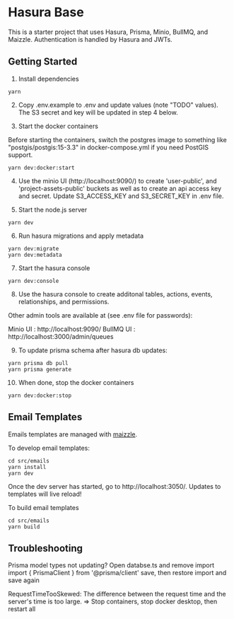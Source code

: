 # Hasura Base

This is a starter project that uses Hasura, Prisma, Minio, BullMQ, and Maizzle.
Authentication is handled by Hasura and JWTs.

## Getting Started

1.  Install dependencies

```
yarn
```

2. Copy .env.example to .env and update values (note "TODO" values).  The S3 secret and key will be updated in step 4 below.

3. Start the docker containers

Before starting the containers, switch the postgres image to something like "postgis/postgis:15-3.3" in docker-compose.yml if you need PostGIS support.

```
yarn dev:docker:start
```

4. Use the minio UI (http://localhost:9090/) to create 'user-public', and 'project-assets-public' buckets as well as to create an api access key and secret. Update S3_ACCESS_KEY and S3_SECRET_KEY in .env file.

5. Start the node.js server

```
yarn dev
```

6. Run hasura migrations and apply metadata

```
yarn dev:migrate
yarn dev:metadata
```

7. Start the hasura console

```
yarn dev:console
```

8. Use the hasura console to create additonal tables, actions, events, relationships, and permissions.

Other admin tools are available at (see .env file for passwords):

Minio UI : http://localhost:9090/
BullMQ UI : http://localhost:3000/admin/queues

9. To update prisma schema after hasura db updates:

```
yarn prisma db pull
yarn prisma generate
```

10. When done, stop the docker containers

```
yarn dev:docker:stop
```

## Email Templates

Emails templates are managed with [maizzle](https://maizzle.com/).

To develop email templates:

```
cd src/emails
yarn install
yarn dev
```

Once the dev server has started, go to http://localhost:3050/.  Updates to templates will live reload!

To build email templates

```
cd src/emails
yarn build
```

## Troubleshooting

Prisma model types not updating?
Open databse.ts and remove import
import { PrismaClient } from '@prisma/client'
save, then restore import and save again

RequestTimeTooSkewed: The difference between the request time and the server's time is too large. => Stop containers, stop docker desktop, then restart all
